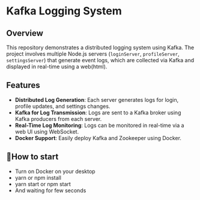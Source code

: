 # Kafka Logging System

## Overview

This repository demonstrates a distributed logging system using Kafka. 
The project involves multiple Node.js servers (`loginServer`, `profileServer`, `settingsServer`) that 
generate event logs, which are collected via Kafka and displayed in real-time using a web(html).

## Features

- **Distributed Log Generation**: Each server generates logs for login, profile updates, and settings changes.
- **Kafka for Log Transmission**: Logs are sent to a Kafka broker using Kafka producers from each server.
- **Real-Time Log Monitoring**: Logs can be monitored in real-time via a web UI using WebSocket.
- **Docker Support**: Easily deploy Kafka and Zookeeper using Docker.

## How to start
- Turn on Docker on your desktop
- yarn or npm install
- yarn start or npm start
- And waiting for few seconds
